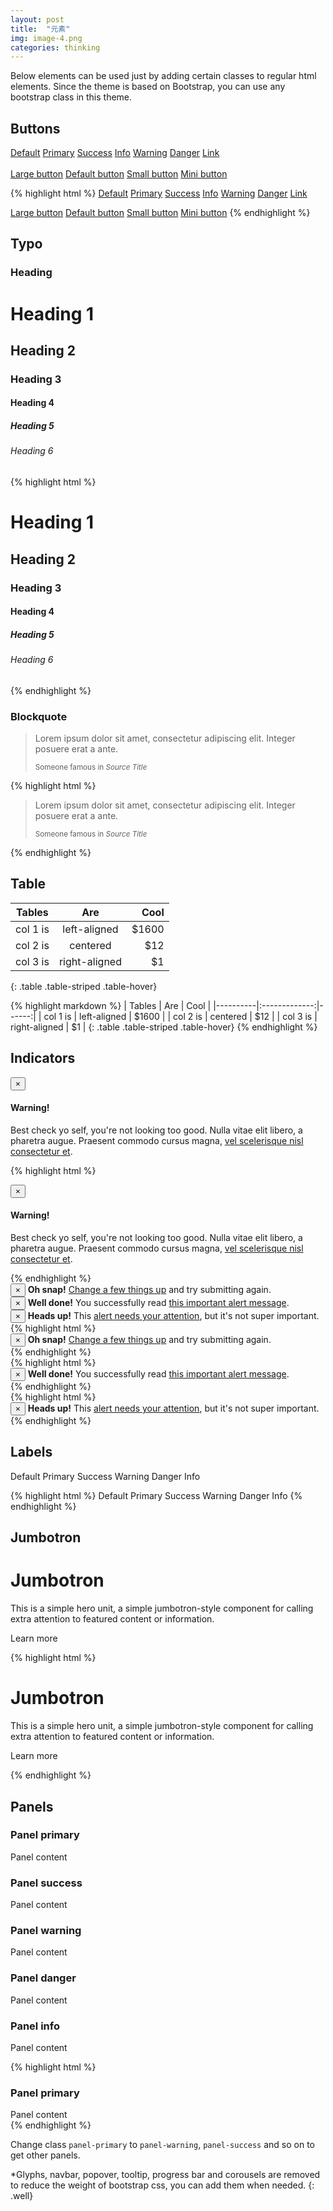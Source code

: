 ```yaml
---
layout: post
title:  "元素"
img: image-4.png
categories: thinking
---
```

Below elements can be used just by adding certain classes to regular html elements. Since the theme is based on Bootstrap, you can use any bootstrap class in this theme.

## Buttons

<a href="#" class="btn btn-default">Default</a>
<a href="#" class="btn btn-primary">Primary</a>
<a href="#" class="btn btn-success">Success</a>
<a href="#" class="btn btn-info">Info</a>
<a href="#" class="btn btn-warning">Warning</a>
<a href="#" class="btn btn-danger">Danger</a>
<a href="#" class="btn btn-link">Link</a>
<br /><br />
<a href="#" class="btn btn-primary btn-lg">Large button</a>
<a href="#" class="btn btn-primary">Default button</a>
<a href="#" class="btn btn-primary btn-sm">Small button</a>
<a href="#" class="btn btn-primary btn-xs">Mini button</a>

{% highlight html %}
<a href="#" class="btn btn-default">Default</a>
<a href="#" class="btn btn-primary">Primary</a>
<a href="#" class="btn btn-success">Success</a>
<a href="#" class="btn btn-info">Info</a>
<a href="#" class="btn btn-warning">Warning</a>
<a href="#" class="btn btn-danger">Danger</a>
<a href="#" class="btn btn-link">Link</a>

<a href="#" class="btn btn-primary btn-lg">Large button</a>
<a href="#" class="btn btn-primary">Default button</a>
<a href="#" class="btn btn-primary btn-sm">Small button</a>
<a href="#" class="btn btn-primary btn-xs">Mini button</a>
{% endhighlight %}


## Typo

### Heading

<h1>Heading 1</h1>
<h2>Heading 2</h2>
<h3>Heading 3</h3>
<h4>Heading 4</h4>
<h5>Heading 5</h5>
<h6>Heading 6</h6>

{% highlight html %}
<h1>Heading 1</h1>
<h2>Heading 2</h2>
<h3>Heading 3</h3>
<h4>Heading 4</h4>
<h5>Heading 5</h5>
<h6>Heading 6</h6>
{% endhighlight %}

### Blockquote
<blockquote>
  <p>Lorem ipsum dolor sit amet, consectetur adipiscing elit. Integer posuere erat a ante.</p>
  <small>Someone famous in <cite title="Source Title">Source Title</cite></small>
</blockquote>

{% highlight html %}
<blockquote>
  <p>Lorem ipsum dolor sit amet, consectetur adipiscing elit. Integer posuere erat a ante.</p>
  <small>Someone famous in <cite title="Source Title">Source Title</cite></small>
</blockquote>
{% endhighlight %}


## Table

| Tables   |      Are      |  Cool |
|----------|:-------------:|------:|
| col 1 is |  left-aligned | $1600 |
| col 2 is |    centered   |   $12 |
| col 3 is | right-aligned |    $1 |
{: .table .table-striped .table-hover}

{% highlight markdown %}
| Tables   |      Are      |  Cool |
|----------|:-------------:|------:|
| col 1 is |  left-aligned | $1600 |
| col 2 is |    centered   |   $12 |
| col 3 is | right-aligned |    $1 |
{: .table .table-striped .table-hover}
{% endhighlight %}

<div class="mt20"></div>

## Indicators


<div class="alert alert-dismissible alert-warning">
  <button type="button" class="close" data-dismiss="alert">&times;</button>
  <h4>Warning!</h4>
  <p>Best check yo self, you're not looking too good. Nulla vitae elit libero, a pharetra augue. Praesent commodo cursus magna, <a href="#" class="alert-link">vel scelerisque nisl consectetur et</a>.</p>
</div>

{% highlight html %}
<div class="alert alert-dismissible alert-warning">
  <button type="button" class="close" data-dismiss="alert">&times;</button>
  <h4>Warning!</h4>
  <p>Best check yo self, you're not looking too good. Nulla vitae elit libero, a pharetra augue. Praesent commodo cursus magna, <a href="#" class="alert-link">vel scelerisque nisl consectetur et</a>.</p>
</div>
{% endhighlight %}


<div class="row">
    <div class="col-md-4">
        <div class="alert alert-dismissible alert-danger">
          <button type="button" class="close" data-dismiss="alert">&times;</button>
          <strong>Oh snap!</strong> <a href="#" class="alert-link">Change a few things up</a> and try submitting again.
          </div>
    </div>



   <div class="col-md-4">
        <div class="alert alert-dismissible alert-success">
          <button type="button" class="close" data-dismiss="alert">&times;</button>
          <strong>Well done!</strong> You successfully read <a href="#" class="alert-link">this important alert message</a>.
        </div>
    </div>



   <div class="col-md-4">
        <div class="alert alert-dismissible alert-info">
          <button type="button" class="close" data-dismiss="alert">&times;</button>
          <strong>Heads up!</strong> This <a href="#" class="alert-link">alert needs your attention</a>, but it's not super important.
        </div>
    </div>
</div>


<div class="row">
    <div class="col-md-4">
       {% highlight html %}
        <div class="alert alert-dismissible alert-danger">
          <button type="button" class="close" data-dismiss="alert">&times;</button>
          <strong>Oh snap!</strong> <a href="#" class="alert-link">Change a few things up</a> and try submitting again.
          </div>
          {% endhighlight %}
    </div>



   <div class="col-md-4">
       {% highlight html %}
        <div class="alert alert-dismissible alert-success">
          <button type="button" class="close" data-dismiss="alert">&times;</button>
          <strong>Well done!</strong> You successfully read <a href="#" class="alert-link">this important alert message</a>.
        </div>
        {% endhighlight %}
    </div>



   <div class="col-md-4">
       {% highlight html %}
        <div class="alert alert-dismissible alert-info">
          <button type="button" class="close" data-dismiss="alert">&times;</button>
          <strong>Heads up!</strong> This <a href="#" class="alert-link">alert needs your attention</a>, but it's not super important.
        </div>
        {% endhighlight %}
    </div>
</div>

## Labels

<span class="label label-default">Default</span>
<span class="label label-primary">Primary</span>
<span class="label label-success">Success</span>
<span class="label label-warning">Warning</span>
<span class="label label-danger">Danger</span>
<span class="label label-info">Info</span>

{% highlight html %}
<span class="label label-default">Default</span>
<span class="label label-primary">Primary</span>
<span class="label label-success">Success</span>
<span class="label label-warning">Warning</span>
<span class="label label-danger">Danger</span>
<span class="label label-info">Info</span>
{% endhighlight %}


## Jumbotron

<div class="jumbotron">
  <h1>Jumbotron</h1>
  <p>This is a simple hero unit, a simple jumbotron-style component for calling extra attention to featured content or information.</p>
  <p><a class="btn btn-primary btn-lg">Learn more</a></p>
</div>

{% highlight html %}
<div class="jumbotron">
  <h1>Jumbotron</h1>
  <p>This is a simple hero unit, a simple jumbotron-style component for calling extra attention to featured content or information.</p>
  <p><a class="btn btn-primary btn-lg">Learn more</a></p>
</div>
{% endhighlight %}

## Panels

<div class="row">
    <div class="col-md-4">
        <div class="panel panel-primary">
          <div class="panel-heading">
            <h3 class="panel-title">Panel primary</h3>
          </div>
          <div class="panel-body">
            Panel content
          </div>
        </div>
    </div>



   <div class="col-md-4">
        <div class="panel panel-success">
          <div class="panel-heading">
            <h3 class="panel-title">Panel success</h3>
          </div>
          <div class="panel-body">
            Panel content
          </div>
        </div>
    </div>



   <div class="col-md-4">
        <div class="panel panel-warning">
          <div class="panel-heading">
            <h3 class="panel-title">Panel warning</h3>
          </div>
          <div class="panel-body">
            Panel content
          </div>
        </div>
    </div>
</div>

<div class="row">
    <div class="col-md-4">
        <div class="panel panel-danger">
          <div class="panel-heading">
            <h3 class="panel-title">Panel danger</h3>
          </div>
          <div class="panel-body">
            Panel content
          </div>
        </div>
    </div>



   <div class="col-md-4">
        <div class="panel panel-info">
          <div class="panel-heading">
            <h3 class="panel-title">Panel info</h3>
          </div>
          <div class="panel-body">
            Panel content
          </div>
        </div>
    </div>

   <div class="col-md-4">
    </div>
</div>

{% highlight html %}
<div class="panel panel-primary">
    <div class="panel-heading">
    <h3 class="panel-title">Panel primary</h3>
    </div>
    <div class="panel-body">
    Panel content
    </div>
</div>
{% endhighlight %}

Change class ``panel-primary`` to ``panel-warning``, ``panel-success`` and so on to get other panels.

*Glyphs, navbar, popover, tooltip, progress bar and corousels are removed to reduce the weight of bootstrap css, you can add them when needed. 
{: .well}